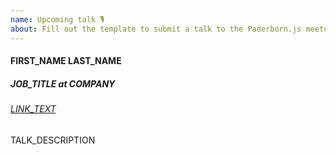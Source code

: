 ```yaml
---
name: Upcoming talk 🎙️
about: Fill out the template to submit a talk to the Paderborn.js meetup. If you want to add information like a preferred date that is not reflected in the template, add it as a comment afterwards.
---
```


<!--
  The "Upcoming Talk" issues for Paderborn.js are used to automatically extract information such
  as speaker's name, occupation and URL as well as talk title and description.

  In to work, please leave everything below as is and only replace UPPERCASE_PLACEHOLDERS with your
  information. If you don't have a social link like Twitter or LinkedIn, simply delete that line.

  Multiple links are not supported.
-->

#### FIRST_NAME LAST_NAME
##### JOB_TITLE at COMPANY
###### [LINK_TEXT](LINK_URL)

TALK_DESCRIPTION
